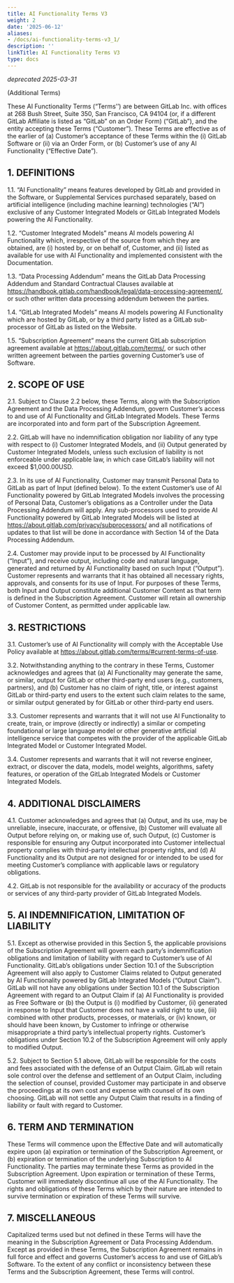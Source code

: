 ```yaml
---
title: AI Functionality Terms V3
weight: 2
date: '2025-06-12'
aliases:
- /docs/ai-functionality-terms-v3_1/
description: ''
linkTitle: AI Functionality Terms V3
type: docs
---
```


*deprecated 2025-03-31*

(Additional Terms)

These AI Functionality Terms (“Terms’’) are between GitLab Inc. with offices at 268 Bush Street, Suite 350, San Francisco, CA 94104 (or, if a different GitLab Affiliate is listed as “GitLab” on an Order Form) (“GitLab”), and the entity accepting these Terms (“Customer”). These Terms are effective as of the earlier of (a) Customer’s acceptance of these Terms within the (i) GitLab Software or (ii) via an Order Form, or (b) Customer’s use of any AI Functionality (“Effective Date”).

## 1. DEFINITIONS

1.1. “AI Functionality” means features developed by GitLab and provided in the Software, or Supplemental Services purchased separately, based on artificial intelligence (including machine learning) technologies (“AI”) exclusive of any Customer Integrated Models or GitLab Integrated Models powering the AI Functionality.

1.2. “Customer Integrated Models” means AI models powering AI Functionality which, irrespective of the source from which they are obtained, are (i) hosted by, or on behalf of, Customer, and (ii) listed as available for use with AI Functionality and implemented consistent with the Documentation.

1.3. “Data Processing Addendum” means the GitLab Data Processing Addendum and Standard Contractual Clauses available at <https://handbook.gitlab.com/handbook/legal/data-processing-agreement/>, or such other written data processing addendum between the parties.

1.4. “GitLab Integrated Models” means AI models powering AI Functionality which are hosted by GitLab, or by a third party listed as a GitLab sub-processor of GitLab as listed on the Website.

1.5. “Subscription Agreement” means the current GitLab subscription agreement available at <https://about.gitlab.com/terms/>, or such other written agreement between the parties governing Customer’s use of Software.

## 2. SCOPE OF USE

2.1. Subject to Clause 2.2 below, these Terms, along with the Subscription Agreement and the Data Processing Addendum, govern Customer’s access to and use of AI Functionality and GitLab Integrated Models. These Terms are incorporated into and form part of the Subscription Agreement.

2.2. GitLab will have no indemnification obligation nor liability of any type with respect to (i) Customer Integrated Models, and (ii) Output generated by Customer Integrated Models, unless such exclusion of liability is not enforceable under applicable law, in which case GitLab’s liability will not exceed $1,000.00USD.

2.3. In its use of AI Functionality, Customer may transmit Personal Data to GitLab as part of Input (defined below). To the extent Customer’s use of AI Functionality powered by GitLab Integrated Models involves the processing of Personal Data, Customer’s obligations as a Controller under the Data Processing Addendum will apply. Any sub-processors used to provide AI Functionality powered by GitLab Integrated Models will be listed at <https://about.gitlab.com/privacy/subprocessors/> and all notifications of updates to that list will be done in accordance with Section 14 of the Data Processing Addendum.

2.4. Customer may provide input to be processed by AI Functionality (“Input”), and receive output, including code and natural language, generated and returned by AI Functionality based on such Input (“Output”). Customer represents and warrants that it has obtained all necessary rights, approvals, and consents for its use of Input. For purposes of these Terms, both Input and Output constitute additional Customer Content as that term is defined in the Subscription Agreement. Customer will retain all ownership of Customer Content, as permitted under applicable law.

## 3. RESTRICTIONS

3.1. Customer’s use of AI Functionality will comply with the Acceptable Use Policy available at <https://about.gitlab.com/terms/#current-terms-of-use>.

3.2. Notwithstanding anything to the contrary in these Terms, Customer acknowledges and agrees that (a) AI Functionality may generate the same, or similar, output for GitLab or other third-party end users (e.g., customers, partners), and (b) Customer has no claim of right, title, or interest against GitLab or third-party end users to the extent such claim relates to the same, or similar output generated by for GitLab or other third-party end users.

3.3. Customer represents and warrants that it will not use AI Functionality to create, train, or improve (directly or indirectly) a similar or competing foundational or large language model or other generative artificial intelligence service that competes with the provider of the applicable GitLab Integrated Model or Customer Integrated Model.

3.4. Customer represents and warrants that it will not reverse engineer, extract, or discover the data, models, model weights, algorithms, safety features, or operation of the GitLab Integrated Models or Customer Integrated Models.

## 4. ADDITIONAL DISCLAIMERS

4.1. Customer acknowledges and agrees that (a) Output, and its use, may be unreliable, insecure, inaccurate, or offensive, (b) Customer will evaluate all Output before relying on, or making use of, such Output, (c) Customer is responsible for ensuring any Output incorporated into Customer intellectual property complies with third-party intellectual property rights, and (d) AI Functionality and its Output are not designed for or intended to be used for meeting Customer’s compliance with applicable laws or regulatory obligations.

4.2. GitLab is not responsible for the availability or accuracy of the products or services of any third-party provider of GitLab Integrated Models.

## 5. AI INDEMNIFICATION, LIMITATION OF LIABILITY

5.1. Except as otherwise provided in this Section 5, the applicable provisions of the Subscription Agreement will govern each party’s indemnification obligations and limitation of liability with regard to Customer’s use of AI Functionality. GitLab’s obligations under Section 10.1 of the Subscription Agreement will also apply to Customer Claims related to Output generated by AI Functionality powered by GitLab Integrated Models (“Output Claim”). GitLab will not have any obligations under Section 10.1 of the Subscription Agreement with regard to an Output Claim if (a) AI Functionality is provided as Free Software or (b) the Output is (i) modified by Customer, (ii) generated in response to Input that Customer does not have a valid right to use, (iii) combined with other products, processes, or materials, or (iv) known, or should have been known, by Customer to infringe or otherwise misappropriate a third party’s intellectual property rights. Customer’s obligations under Section 10.2 of the Subscription Agreement will only apply to modified Output.

5.2. Subject to Section 5.1 above, GitLab will be responsible for the costs and fees associated with the defense of an Output Claim. GitLab will retain sole control over the defense and settlement of an Output Claim, including the selection of counsel, provided Customer may participate in and observe the proceedings at its own cost and expense with counsel of its own choosing. GitLab will not settle any Output Claim that results in a finding of liability or fault with regard to Customer.

## 6. TERM AND TERMINATION

These Terms will commence upon the Effective Date and will automatically expire upon (a) expiration or termination of the Subscription Agreement, or (b) expiration or termination of the underlying Subscription to AI Functionality. The parties may terminate these Terms as provided in the Subscription Agreement. Upon expiration or termination of these Terms, Customer will immediately discontinue all use of the AI Functionality. The rights and obligations of these Terms which by their nature are intended to survive termination or expiration of these Terms will survive.

## 7. MISCELLANEOUS

Capitalized terms used but not defined in these Terms will have the meaning in the Subscription Agreement or Data Processing Addendum. Except as provided in these Terms, the Subscription Agreement remains in full force and effect and governs Customer’s access to and use of GitLab’s Software. To the extent of any conflict or inconsistency between these Terms and the Subscription Agreement, these Terms will control.
